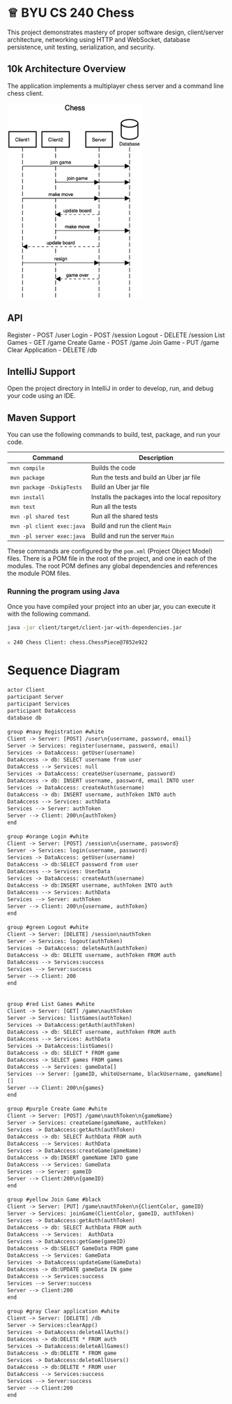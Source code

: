 # ♕ BYU CS 240 Chess

This project demonstrates mastery of proper software design, client/server architecture, networking using HTTP and WebSocket, database persistence, unit testing, serialization, and security.

## 10k Architecture Overview

The application implements a multiplayer chess server and a command line chess client.

[![Sequence Diagram](10k-architecture.png)](https://sequencediagram.org/index.html#initialData=C4S2BsFMAIGEAtIGckCh0AcCGAnUBjEbAO2DnBElIEZVs8RCSzYKrgAmO3AorU6AGVIOAG4jUAEyzAsAIyxIYAERnzFkdKgrFIuaKlaUa0ALQA+ISPE4AXNABWAexDFoAcywBbTcLEizS1VZBSVbbVc9HGgnADNYiN19QzZSDkCrfztHFzdPH1Q-Gwzg9TDEqJj4iuSjdmoMopF7LywAaxgvJ3FC6wCLaFLQyHCdSriEseSm6NMBurT7AFcMaWAYOSdcSRTjTka+7NaO6C6emZK1YdHI-Qma6N6ss3nU4Gpl1ZkNrZwdhfeByy9hwyBA7mIT2KAyGGhuSWi9wuc0sAI49nyMG6ElQQA)

## API
Register - POST /user
Login - POST /session
Logout - DELETE /session
List Games - GET /game
Create Game - POST /game
Join Game - PUT /game
Clear Application - DELETE /db

## IntelliJ Support

Open the project directory in IntelliJ in order to develop, run, and debug your code using an IDE.

## Maven Support

You can use the following commands to build, test, package, and run your code.

| Command                    | Description                                     |
| -------------------------- | ----------------------------------------------- |
| `mvn compile`              | Builds the code                                 |
| `mvn package`              | Run the tests and build an Uber jar file        |
| `mvn package -DskipTests`  | Build an Uber jar file                          |
| `mvn install`              | Installs the packages into the local repository |
| `mvn test`                 | Run all the tests                               |
| `mvn -pl shared test`     | Run all the shared tests                        |
| `mvn -pl client exec:java` | Build and run the client `Main`                 |
| `mvn -pl server exec:java` | Build and run the server `Main`                 |

These commands are configured by the `pom.xml` (Project Object Model) files. There is a POM file in the root of the project, and one in each of the modules. The root POM defines any global dependencies and references the module POM files.

### Running the program using Java

Once you have compiled your project into an uber jar, you can execute it with the following command.

```sh
java -jar client/target/client-jar-with-dependencies.jar

♕ 240 Chess Client: chess.ChessPiece@7852e922
```

# Sequence Diagram
```
actor Client
participant Server
participant Services
participant DataAccess
database db

group #navy Registration #white
Client -> Server: [POST] /user\n{username, password, email}
Server -> Services: register(username, password, email)
Services -> DataAccess: getUser(username)
DataAccess -> db: SELECT username from user
DataAccess --> Services: null
Services -> DataAccess: createUser(username, password)
DataAccess -> db: INSERT username, password, email INTO user
Services -> DataAccess: createAuth(username)
DataAccess -> db: INSERT username, authToken INTO auth
DataAccess --> Services: authData
Services --> Server: authToken
Server --> Client: 200\n{authToken}
end

group #orange Login #white
Client -> Server: [POST] /session\n{username, password}
Server -> Services: login(username, password)
Services -> DataAccess: getUser(username)
DataAccess -> db:SELECT password from user
DataAccess --> Services: UserData
Services -> DataAccess: createAuth(username)
DataAccess -> db:INSERT username, authToken INTO auth
DataAccess --> Services: AuthData
Services --> Server: authToken
Server --> Client: 200\n{username, authToken}
end

group #green Logout #white
Client -> Server: [DELETE] /session\nauthToken
Server -> Services: logout(authToken)
Services -> DataAccess: deleteAuth(authToken)
DataAccess -> db: DELETE username, authToken FROM auth
DataAccess --> Services:success
Services --> Server:success
Server --> Client: 200
end


group #red List Games #white
Client -> Server: [GET] /game\nauthToken
Server -> Services: listGames(authToken)
Services -> DataAccess:getAuth(authToken)
DataAccess -> db: SELECT username, authToken FROM auth
DataAccess --> Services: AuthData
Services -> DataAccess:listGames()
DataAccess -> db: SELECT * FROM game
DataAccess -> SELECT games FROM games
DataAccess --> Services: gameData[]
Services --> Server: [gameID, whiteUsername, blackUsername, gameName][]
Server --> Client: 200\n{games}
end

group #purple Create Game #white
Client -> Server: [POST] /game\nauthToken\n{gameName}
Server -> Services: createGame(gameName, authToken)
Services -> DataAccess:getAuth(authToken)
DataAccess -> db: SELECT AuthData FROM auth
DataAccess --> Services: AuthData
Services -> DataAccess:createGame(gameName)
DataAccess -> db:INSERT gameName INTO game
DataAccess --> Services: GameData
Services --> Server: gameID
Server --> Client:200\n{gameID}
end

group #yellow Join Game #black
Client -> Server: [PUT] /game\nauthToken\n{ClientColor, gameID}
Server -> Services: joinGame(ClientColor, gameID, authToken)
Services -> DataAccess:getAuth(authToken)
DataAccess -> db: SELECT AuthData FROM auth
DataAccess --> Services:  AuthData
Services -> DataAccess:getGame(gameID)
DataAccess -> db:SELECT GameData FROM game 
DataAccess --> Services: GameData
Services -> DataAccess:updateGame(GameData)
DataAccess -> db:UPDATE gameData IN game
DataAccess --> Services:success
Services --> Server:success
Server --> Client:200
end

group #gray Clear application #white
Client -> Server: [DELETE] /db
Server -> Services:clearApp()
Services -> DataAccess:deleteAllAuths()
DataAccess -> db:DELETE * FROM auth
Services -> DataAccess:deleteAllGames()
DataAccess -> db:DELETE * FROM game
Services -> DataAccess:deleteAllUsers()
DataAccess -> db:DELETE * FROM user
DataAccess --> Services:success
Services --> Server:success
Server --> Client:200
end
```


